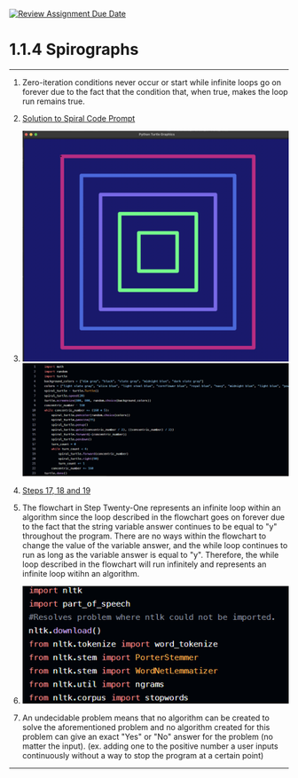[![Review Assignment Due Date](https://classroom.github.com/assets/deadline-readme-button-22041afd0340ce965d47ae6ef1cefeee28c7c493a6346c4f15d667ab976d596c.svg)](https://classroom.github.com/a/SkD24yV8)
# 1.1.4 Spirographs

---

1.  Zero-iteration conditions never occur or start while infinite loops go on forever due to the fact that the condition that, when true, makes the loop run remains true. 
2. [Solution to Spiral Code Prompt](https://github.com/Aero-ComSci/1-1-4-spinning-with-spirographs-LemonSCoder/blob/main/OriginalSpiralCode.py)

3. ![Screenshot of my Result](https://github.com/Aero-ComSci/1-1-4-spinning-with-spirographs-LemonSCoder/blob/main/images/ConcentricSquares.png)
   ![The Code](https://github.com/Aero-ComSci/1-1-4-spinning-with-spirographs-LemonSCoder/blob/main/images/SpiralCodeImage.png)

4. [Steps 17, 18 and 19](https://github.com/Aero-ComSci/1-1-4-spinning-with-spirographs-LemonSCoder/blob/main/Steps171819.py)

6. The flowchart in Step Twenty-One represents an infinite loop within an algorithm since the loop described in the flowchart goes on forever due to the fact that the string variable answer continues to be equal to "y" throughout the program. There are no ways within the flowchart to change the value of the variable answer, and the while loop continues to run as long as the variable answer is equal to "y". Therefore, the while loop described in the flowchart will run infinitely and represents an infinite loop witihn an algorithm.
7. ![Import Code](https://github.com/Aero-ComSci/1-1-4-spinning-with-spirographs-LemonSCoder/blob/main/images/TokenizerImports.png)
8. An undecidable problem means that no algorithm can be created to solve the aforementioned problem and no algorithm created for this problem can give an exact "Yes" or "No" answer for the problem (no matter the input). (ex. adding one to the positive number a user inputs continuously without a way to stop the program at a certain point)

---

